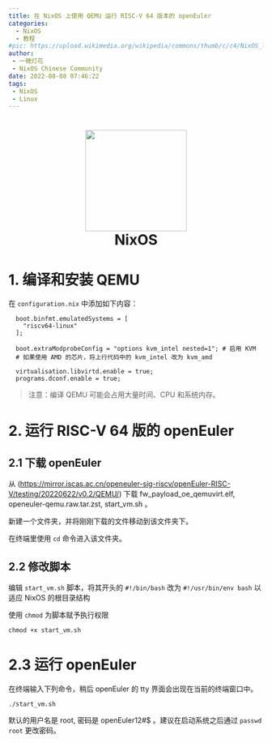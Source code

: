 ```yaml
---
title: 在 NixOS 上使用 QEMU 运行 RISC-V 64 版本的 openEuler
categories: 
  - NixOS
  - 教程
#pic: https://upload.wikimedia.org/wikipedia/commons/thumb/c/c4/NixOS_logo.svg/1280px-NixOS_logo.svg.png
author: 
 - 一穂灯花
 - NixOS Chinese Community
date: 2022-08-08 07:46:22
tags: 
 - NixOS
 - Linux
---
```


<h1 align="center">
  <img src="https://pic.lanta.cyou/img/nix-snowflake.svg" width="200">
  <br>NixOS<br>
</h1>

<div class="info">


# 1. 编译和安装 QEMU

在 `configuration.nix` 中添加如下内容：

```
  boot.binfmt.emulatedSystems = [
    "riscv64-linux"
  ];

  boot.extraModprobeConfig = "options kvm_intel nested=1"; # 启用 KVM
  # 如果使用 AMD 的芯片，将上行代码中的 kvm_intel 改为 kvm_amd

  virtualisation.libvirtd.enable = true;
  programs.dconf.enable = true;
```

> 注意：编译 QEMU 可能会占用大量时间、CPU 和系统内存。

# 2. 运行 RISC-V 64 版的 openEuler

## 2.1 下载 openEuler

从 (https://mirror.iscas.ac.cn/openeuler-sig-riscv/openEuler-RISC-V/testing/20220622/v0.2/QEMU/) 下载 fw_payload_oe_qemuvirt.elf, openeuler-qemu.raw.tar.zst, start_vm.sh 。

新建一个文件夹，并将刚刚下载的文件移动到该文件夹下。

在终端里使用 `cd` 命令进入该文件夹。

## 2.2 修改脚本

编辑 `start_vm.sh` 脚本，将其开头的 `#!/bin/bash` 改为 `#!/usr/bin/env bash` 以适应 NixOS 的根目录结构

使用 `chmod` 为脚本赋予执行权限

```
chmod +x start_vm.sh
```

# 2.3 运行 openEuler

在终端输入下列命令，稍后 openEuler 的 tty 界面会出现在当前的终端窗口中。

```
./start_vm.sh
```

默认的用户名是 root, 密码是 openEuler12#$ 。建议在启动系统之后通过 `passwd root` 更改密码。